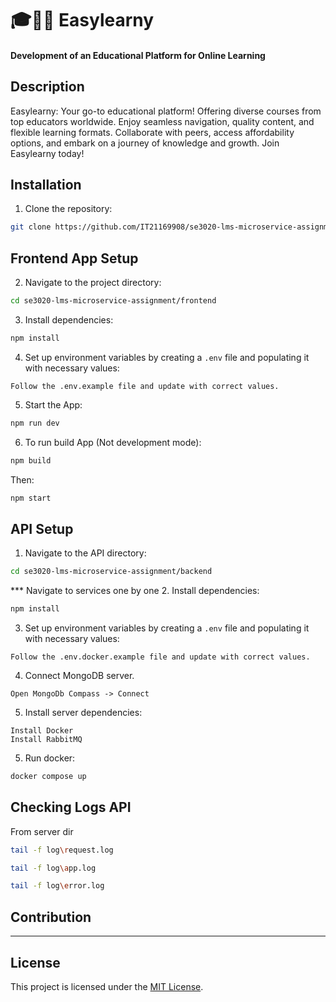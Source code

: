 # 🎓🧑‍🎓 Easylearny

#### Development of an Educational Platform for Online Learning

## Description

Easylearny: Your go-to educational platform! Offering diverse courses from top educators worldwide. Enjoy seamless
navigation, quality content, and flexible learning formats. Collaborate with peers, access affordability options, and
embark on a journey of knowledge and growth. Join Easylearny today!


## Installation

1. Clone the repository:

```bash
git clone https://github.com/IT21169908/se3020-lms-microservice-assignment.git
```

## Frontend App Setup

2. Navigate to the project directory:

```bash
cd se3020-lms-microservice-assignment/frontend
```

3. Install dependencies:

```bash
npm install
```

4. Set up environment variables by creating a `.env` file and populating it with necessary values:

```plaintext
Follow the .env.example file and update with correct values.
```

5. Start the App:

```bash
npm run dev
```
6. To run build App (Not development mode):

```bash
npm build
```
Then:

```bash
npm start
```


## API Setup

1. Navigate to the API directory:

```bash
cd se3020-lms-microservice-assignment/backend
```

*** Navigate to services one by one
2. Install dependencies:

```bash
npm install
```

3. Set up environment variables by creating a `.env` file and populating it with necessary values:

```plaintext
Follow the .env.docker.example file and update with correct values.
```

4. Connect MongoDB server.

```plaintext
Open MongoDb Compass -> Connect
```

5. Install server dependencies:

```plaintext
Install Docker
Install RabbitMQ
```

5. Run docker:

```bash
docker compose up
```


## Checking Logs API

From server dir

```bash
tail -f log\request.log
```

```bash
tail -f log\app.log
```

```bash
tail -f log\error.log
```

## Contribution



---

## License

This project is licensed under the [MIT License](LICENSE).
